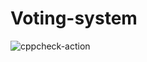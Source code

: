 # Voting-system
![cppcheck-action](https://github.com/99002775/Voting-system/workflows/cppcheck-action/badge.svg)
